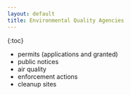 ```yaml
---
layout: default
title: Environmental Quality Agencies
---
```


{:toc}

* permits (applications and granted)
* public notices
* air quality
* enforcement actions
* cleanup sites
